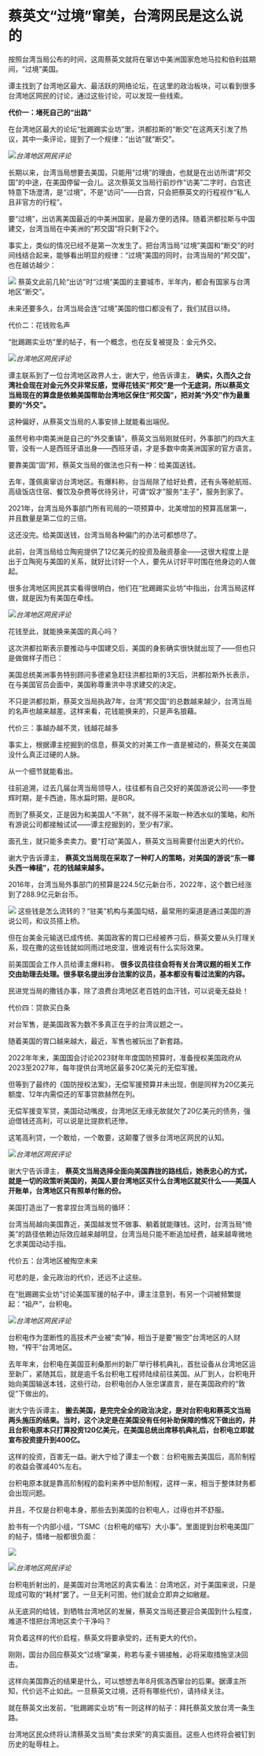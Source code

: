 # 蔡英文“过境”窜美，台湾网民是这么说的

按照台湾当局公布的时间，这周蔡英文就将在窜访中美洲国家危地马拉和伯利兹期间，“过境”美国。

谭主找到了台湾地区最大、最活跃的网络论坛，在这里的政治板块，可以看到很多台湾地区网民的讨论，通过这些讨论，可以发现一些线索。

**代价一：堵死自己的“出路”**

在台湾地区最大的论坛“批踢踢实业坊”里，洪都拉斯的“断交”在这两天引发了热议，其中一条评论，提到了一个规律：“出访”就“断交”。

![](https://inews.gtimg.com/om_bt/GtAr1tSKxDyh7M0M7Xrdn1r5QDE8N55cJSBeA3cnZxuIkAA/0)_台湾地区网民评论_

长期以来，台湾当局想要去美国，只能用“过境”的理由，也就是在出访所谓“邦交国”的中途，在美国停留一会儿。这次蔡英文当局行前炒作“访美”二字时，白宫还特意下场澄清，是“过境”，不是“访问”——白宫，只会把蔡英文的行程视作“私人且非官方的行程”。

要“过境”，出访离美国最近的中美洲国家，是最方便的选择。随着洪都拉斯与中国建交，台湾当局在中美洲的“邦交国”将只剩下2个。

事实上，类似的情况已经不是第一次发生了。把台湾当局“过境”美国和“断交”的时间线结合起来，能够看出明显的规律：“过境”美国的同时，台湾当局的“邦交国”，也在越访越少：

![](https://inews.gtimg.com/news_bt/O-iUTZpdtVJce_rZd-xBttLDxaJSGdN8wdJw2yIJxBgXcAA/0)
蔡英文此前几轮“出访”时“过境”美国的主要城市，半年内，都会有国家与台湾地区“断交”。

未来还要多久，台湾当局会连“过境”美国的借口都没有了，我们拭目以待。

代价二：花钱败名声

“批踢踢实业坊”里的帖子，有一个概念，也在反复被提及：金元外交。

![](https://inews.gtimg.com/news_bt/Oj3l9hywgGd2dL8gflXby1NrxyAeVJKGoGFoUh-1rir9MAA/1000)_台湾地区网民评论_

谭主联系到了一位台湾地区政界人士，谢大宁，他告诉谭主，
**确实，久而久之台湾社会现在对金元外交非常反感，觉得花钱买“邦交”是一个无底洞，所以蔡英文当局现在的算盘是依赖美国帮助台湾地区保住“邦交国”，把对美“外交”作为最重要的“外交”。**

这种偏好，从蔡英文当局的人事安排上就能看出端倪。

虽然号称中南美洲是自己的“外交重镇”，蔡英文当局刚就任时，外事部门的四大主管，没有一人是西班牙语出身——西班牙语，才是多数中南美洲国家的官方语言。

要靠美国“固”邦，蔡英文当局的做法也只有一种：给美国送钱。

去年，蓬佩奥窜访台湾地区。有爆料称，台当局除了给好处费，还有头等舱航班、高级饭店住宿、餐饮及杂费等优待另计，可谓“奴才”服务“主子”，服务到家了。

2021年，台湾当局外事部门所有司局的一项预算中，北美增加的预算高居第一，并且数量是第二位的三倍。

这还没完。给美国送钱，台湾当局各种偏门的办法可都想尽了。

此前，台湾当局给立陶宛提供了12亿美元的投资及融资基金——这很大程度上是出于立陶宛与美国的关系，就好比讨好一个人，要先从讨好平时围在他身边的人做起。

很多台湾地区网民其实看得很明白，他们在“批踢踢实业坊”中指出，台湾当局这样做，就是因为有美国在牵线。

![](https://inews.gtimg.com/news_bt/OizdeoaWCuAGbZEeG6hKux9emuREngfwY0dQOUj0q4NGwAA/1000)_台湾地区网民评论_

花钱至此，就能换来美国的真心吗？

这次洪都拉斯表示要推动与中国建交后，美国的身影确实很快就出现了——但也只是做做样子而已：

美国总统美洲事务特别顾问多德紧急赶往洪都拉斯的3天后，洪都拉斯外长表示，在与美国官员会面中，美国称尊重洪中寻求建交的决定。

不只是洪都拉斯，蔡英文当局执政7年，台湾“邦交国”的总数越来越少，台湾当局的名声也越来越差。这样来看，花钱能换来的，只是声名狼藉。

代价三：事越办越不灵，钱越花越多

事实上，根据谭主挖掘到的信息，蔡英文的对美工作一直是被动的，蔡英文在美国没什么真正过硬的人脉。

从一个细节就能看出。

往前追溯，过去几届台湾当局领导人，往往都有自己交好的美国游说公司——李登辉时期，是卡西迪，陈水扁时期，是BGR。

而到了蔡英文，正是因为和美国人“不熟”，就不得不采取一种洒水似的策略，和所有游说公司都接触试试——谭主挖掘到的，至少有7家。

面孔生，就只能多卖卖力。要“打动”美国人，蔡英文当局需要付出更大的代价。

谢大宁告诉谭主， **蔡英文当局现在采取了一种盯人的策略，对美国的游说“东一榔头西一棒槌”，花的钱越来越多。**

2016年，台湾当局外事部门的预算是224.5亿元新台币，2022年，这个数已经涨到了288.9亿元新台币。

![](https://inews.gtimg.com/news_bt/Orn99cGcXc9yOCuABdJMFamx1Q6Q7hVwCS0nnRBYh4TtIAA/1000)
这些钱是怎么流转的？“驻美”机构与美国勾结，最常用的渠道是通过美国的游说公司，和议员搭上桥。

但在台美金元输送已成传统、美国政客的胃口已经被养刁后，蔡英文要从头打理关系，现在撒的这些钱就如同雨过地皮湿，很难说有什么实际效果。

前美国国会工作人员给谭主爆料称， **很多议员往往会将有关台湾议题的相关工作交由助理去处理。很多联名提出涉台法案的议员，基本都没有看过法案的内容。**

民进党当局的撒钱办事，除了浪费台湾地区老百姓的血汗钱，可以说毫无益处！

代价四：贷款买白条

对台军售，是美国政客为数不多真正在乎的台湾议题之一。

随着美国的胃口越来越大，最近，军售也被玩出了新套路。

2022年年末，美国国会讨论2023财年年度国防预算时，准备授权美国政府从2023至2027年，每年提供台湾地区最多20亿美元的无偿军援。

但等到了最终的《国防授权法案》，无偿军援预算并未出现，倒是同样为20亿美元额度、12年内需偿还的军事贷款赫然在列。

无偿军援变军贷，美国动动嘴皮，台湾地区无缘无故就欠了20亿美元的债务，强迫借钱还高利，可以说是比提款机还惨。

这笔高利贷，一个敢给，一个敢要，这颠覆了很多台湾地区网民的认知。

![](https://inews.gtimg.com/news_bt/O__cqMe_P77el3XHfLt2v13l-53Qt5GB0aceM5IciQGeYAA/1000)_台湾地区网民评论_

谢大宁告诉谭主，
**蔡英文当局选择全面向美国靠拢的路线后，她表忠心的方式，就是一切的政策听美国的，美国人要台湾地区买什么台湾地区就买什么——美国人开账单，台湾地区只有照单付账的份。**

美国打造出了一套拿捏台湾当局的循环：

台湾当局越向美国靠近，美国越发觉不做事、躺着就能赚钱。这时，台湾当局“倚美”的路径依赖边际效应越来越明显，台湾当局只能不断追加经费，越来越卑微地乞求美国动动手指。

代价五：台湾地区被掏空未来

可悲的是，金元政治的代价，还远不止这些。

在“批踢踢实业坊”讨论美国军援的帖子中，谭主注意到，有另一个词被频繁提起：“祖产”，台积电。

![](https://inews.gtimg.com/news_bt/Owziax7qgpZXSfqwF_Ckt59zuKVUC_dzzi9q4HYuuqnt4AA/1000)_台湾地区网民评论_

台积电作为垄断性的高技术产业被“卖”掉，相当于是要“搬空”台湾地区的人财物，“榨干”台湾地区。

去年年末，台积电在美国亚利桑那州的新厂举行移机典礼，首批设备从台湾地区运至新厂，紧随其后，就是逾千名台积电工程师陆续前往美国。从厂到人，台积电开始向美国输送本钱，这些行动，台积电创办人张忠谋直言，是在美国政府的“敦促”下做出的。

谢大宁告诉谭主，
**搬去美国，是完完全全的政治决定，是对台积电和蔡英文当局两头施压的结果。当时，这个决定是在美国没有任何补助保障的情况下做出的，并且台积电原本只打算投资120亿美元，在美国总统出席移机典礼后，台积电立即就宣布投资提升到400亿。**

这样的投资，百害无一益。谢大宁给了谭主一个数：台积电搬去美国后，高阶制程的收益会骤减40%左右。

台积电原本就是靠高阶制程的盈利来养中低阶制程，这样一来，相当于整体财务都会出现问题。

并且，不仅是台积电本身，那些去到美国的台积电人，过得也并不舒服。

脸书有一个内部小组，“TSMC（台积电的缩写）大小事”。里面提到台积电美国厂的帖子，情绪一般都很负面：

![](https://inews.gtimg.com/news_bt/OVY4KR2vx6hd2dIIUga35y8gXDh0tqkRTo0lTCtSSA6LsAA/1000)

![](https://inews.gtimg.com/news_bt/Ow0HIYvwbpkiqXRF9-awF4UVwl2MHkVkwtU8pOrGKaS1kAA/1000)_台湾地区网民评论_

台积电折射出的，是美国对台湾地区的真实看法：台湾地区，对于美国来说，只是现成可取的“耗材”罢了。一旦无利可图，他们就会立即弃之如敝屣。

从无底洞的给钱，到牺牲台湾地区的发展，蔡英文当局还要迎合美国到什么程度，难道不惜把台湾地区卖个干净吗？

背负着这样的代价启程，蔡英文将要承受的，还有更大的代价。

刚刚，国台办回应蔡英文“过境”窜美，称若与麦卡锡接触，必将采取措施坚决回击。

这样向美国靠近的结果是什么，可以想想去年8月佩洛西窜台的后果。据谭主所知，代价远不止如此。一旦蔡英文过境，还将有哪些代价，请持续关注。

就在蔡英文出发前，“批踢踢实业坊”有一则这样的帖子：拜托蔡英文放台湾一条生路。

台湾地区民众终将认清蔡英文当局“卖台求荣”的真实面目。这些人也终将会被钉到历史的耻辱柱上。

